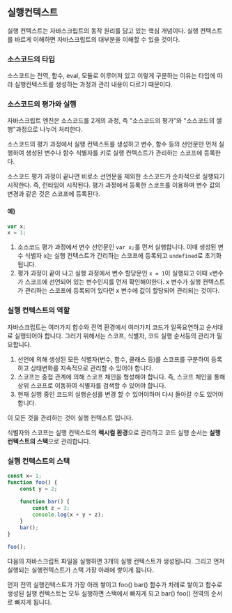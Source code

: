 ## 실행컨텍스트

실행 컨텍스트는 자바스크립트의 동작 원리를 담고 있는 핵심 개념이다. 실행 컨텍스트를 바르게 이해하면 자바스크립트의 대부분을 이해할 수 있을 것이다.

### 소스코드의 타입

소스코드는 전역, 함수, eval, 모듈로 이루어져 있고 이렇게 구분하는 이유는 타입에 따라 실행컨텍스트를 생성하는 과정과 관리 내용이 다르기 때문이다.

### 소스코드의 평가와 실행

자바스크립트 엔진은 소스코드를 2개의 과정, 즉 "소스코드의 평가"와 "소스코드의 샐행"과정으로 나누어 처리한다.

소스코드의 평가 과정에서 실행 컨텍스트를 생성하고 변수, 함수 등의 선언문만 먼저 실행하여 생성된 변수나 함수 식별자를 키로 실행 컨텍스트가 관리하는 스코프에 등록한다.

소스코드 평가 과정이 끝나면 비로소 선언문을 제외한 소스코드가 순차적으로 실행되기 시작한다. 즉, 런타임이 시작된다. 평가 과정에서 등록한 스코프를 이용하며 변수 값의 변경과 같은 것은 스코프에 등록된다.

#### 예)

```js
var x;
x = 1;
```

1. 소스코드 평가 과정에서 변수 선언문인 `var x;`를 먼저 실행합니다. 이때 생성된 변수 식별자 x는 실행 컨텍스트가 간리하는 스코프에 등록되고 `undefined`로 초기화 됩니다.
2. 평가 과정이 끝이 나고 실행 과정에서 변수 할당문인 `x = 1`이 실행되고 이때 `x`변수가 스코프에 선언되어 있는 변수인지를 먼저 확인해야한다. x 변수가 실행 컨텍스트가 관리하는 스코프에 등록되어 있다면 x 변수에 값이 할당되어 관리되는 것이다.

### 실행 컨텍스트의 역할

자바스크립트는 여러가지 함수와 전역 환경에서 여러가지 코드가 일목요연하고 순서대로 실행되어야 합니다. 그러기 위해서는 스코프, 식별자, 코드 실행 순서등의 관리가 필요합니다.

1. 선언에 의해 생성된 모든 식별자(변수, 함수, 클래스 등)를 스코프를 구분하여 등록하고 상태변화를 지속적으로 관리할 수 있어야 합니다.
2. 스코프는 중첩 관계에 의해 스코프 체인을 형성해야 합니다. 즉, 스코프 체인을 통해 상위 스코프로 이동하여 식별자를 검색할 수 있어야 합니다.
3. 현재 실행 중인 코드의 실행순성를 변경 할 수 있어야하며 다시 돌아갈 수도 있어야합니다.

이 모든 것을 관리하는 것이 실행 컨텍스트 입니다.

식별자와 스코프는 실행 컨텍스트의 **렉시컬 환경**으로 관리하고 코드 실행 순서는 **실행 컨텍스트의 스택**으로 관리합니다.

### 실행 컨텍스트의 스택

```js
const x= 1;
function foo() {
    const y = 2;
    
    function bar() {
        const z = 3;
        console.log(x + y + z);
    }
    bar();
}

foo();
```

다음의 자바스크립트 파일을 실행하면 3개의 실행 컨텍스트가 생성됩니다. 그리고 먼저 실행되는 실행컨텍스트가 스택 가장 아래에 쌓이게 됩니다.

먼저 전역 실행컨텍스트가 가장 아래 쌓이고 foo()  bar() 함수가 차례로 쌓이고 함수로 생성된 실행 컨텍스트는 모두 실행하면 스택에서 빠지게 되고 bar() foo() 전역의 순서로 빠지게 됩니다.

